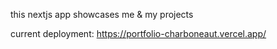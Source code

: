 this nextjs app showcases me & my projects

current deployment: https://portfolio-charboneaut.vercel.app/
